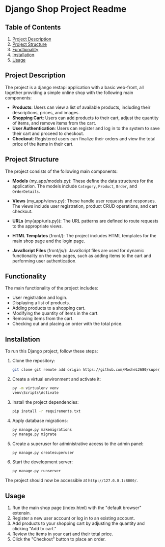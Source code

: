 # Django Shop Project Readme

## Table of Contents

1. [Project Description](#project-description)
2. [Project Structure](#project-structure)
3. [Functionality](#functionality)
4. [Installation](#installation)
5. [Usage](#usage)


## Project Description

The project is a django restapi application with a basic web-front, all together providing a simple online shop with the following main components:
- **Products**: Users can view a list of available products, including their descriptions, prices, and images.
- **Shopping Cart**: Users can add products to their cart, adjust the quantity of items, and remove items from the cart.
- **User Authentication**: Users can register and log in to the system to save their cart and proceed to checkout.
- **Checkout**: Registered users can finalize their orders and view the total price of the items in their cart.

## Project Structure

The project consists of the following main components:

- **Models** (my_app/models.py): These define the data structures for the application. The models include `Category`, `Product`, `Order`, and `OrderDetails`.

- **Views** (my_app/views.py): These handle user requests and responses. The views include user registration, product CRUD operations, and cart checkout.

- **URLs** (my{app/urls.py}): The URL patterns are defined to route requests to the appropriate views.

- **HTML Templates** (front/): The project includes HTML templates for the main shop page and the login page.

- **JavaScript Files** (front/js/): JavaScript files are used for dynamic functionality on the web pages, such as adding items to the cart and performing user authentication.

## Functionality

The main functionality of the project includes:
- User registration and login.
- Displaying a list of products.
- Adding products to a shopping cart.
- Modifying the quantity of items in the cart.
- Removing items from the cart.
- Checking out and placing an order with the total price.

## Installation

To run this Django project, follow these steps:

1. Clone the repository:
    ```bash
    git clone git remote add origin https://github.com/MosheL2680/super_django.git
   
2. Create a virtual environment and activate it:
    ```bash 
    py -m virtualenv venv
    venv\Scripts\Activate
   
3. Install the project dependencies:
    ```bash
    pip install -r requirements.txt
   
4. Apply database migrations:
    ```bash
    py manage.py makemigrations
    py manage.py migrate
   
5. Create a superuser for administrative access to the admin panel:
    ```bash
    py manage.py createsuperuser
   
6. Start the development server:
    ```bash
    py manage.py runserver

The project should now be accessible at `http://127.0.0.1:8000/`.

## Usage

1. Run the main shop page (index.html) with the "default browser" extensin.
2. Register a new user account or log in to an existing account.
3. Add products to your shopping cart by adjusting the quantity and clicking "Add to cart."
4. Review the items in your cart and their total price.
5. Click the "Checkout" button to place an order.

